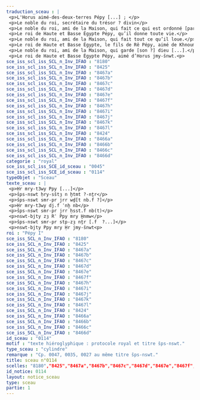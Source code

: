 ```yaml
---
traduction_sceau : |
 <p>L'Horus aimé-des-deux-terres Pépy [...] ; </p>
 <p>Le noble du roi, secrétaire du trésor ? divin</p>
 <p>Le noble du roi, ami de la Maison, qui fait ce qui est ordonné [par son maître ?...]</p>
 <p>Le roi de Haute et Basse Égypte Pépy, qu’il donne toute vie.</p>
 <p>Le noble du roi, ami de la Maison, qui fait tout ce qu’il loue.</p>
 <p>Le roi de Haute et Basse Égypte, le fils de Rê Pépy, aimé de Khnoum.</p>
 <p>Le noble du roi, ami de la Maison, qui garde [son ?] dieu [...].</p>
 <p>Le roi de Haute et Basse Égypte Pépy, aimé d’Horus jmy-šnwt.<p>
sce_iss_scl_iss_SCL_n_Inv_IFAO : "8180"
sce_iss_scl_iss_SCL_n_Inv_IFAO : "8425"
sce_iss_scl_iss_SCL_n_Inv_IFAO : "8467a"
sce_iss_scl_iss_SCL_n_Inv_IFAO : "8467b"
sce_iss_scl_iss_SCL_n_Inv_IFAO : "8467c"
sce_iss_scl_iss_SCL_n_Inv_IFAO : "8467d"
sce_iss_scl_iss_SCL_n_Inv_IFAO : "8467e"
sce_iss_scl_iss_SCL_n_Inv_IFAO : "8467f"
sce_iss_scl_iss_SCL_n_Inv_IFAO : "8467h"
sce_iss_scl_iss_SCL_n_Inv_IFAO : "8467i"
sce_iss_scl_iss_SCL_n_Inv_IFAO : "8467j"
sce_iss_scl_iss_SCL_n_Inv_IFAO : "8467k"
sce_iss_scl_iss_SCL_n_Inv_IFAO : "8467l"
sce_iss_scl_iss_SCL_n_Inv_IFAO : "8424"
sce_iss_scl_iss_SCL_n_Inv_IFAO : "8466a"
sce_iss_scl_iss_SCL_n_Inv_IFAO : "8466b"
sce_iss_scl_iss_SCL_n_Inv_IFAO : "8466c"
sce_iss_scl_iss_SCL_n_Inv_IFAO : "8466d"
categorie : "royal"
sce_iss_scl_iss_SCE_id_sceau : "0045"
sce_iss_scl_iss_SCE_id_sceau : "0114"
typeObjet : "Sceau"
texte_sceau : |
 <p>Ḥr mry-t3wy Ppy [...]</p>
 <p>šps-nswt ḥry-sštȝ n ḫtmt ?-nṯr</p>
 <p>šps-nswt smr-pr jrr wḏ[t nb.f ?]</p>
 <p>Ḥr mry-t3wy dj.f ʿnḫ nb</p>
 <p>šps-nswt smr-pr jrr ḥsst.f nb(t)</p>
 <p>nswt-bjty zȝ Rʿ Ppy mry H̱nmw</p>
 <p>šps-nswt smr-pr stp-zȝ nṯr [.f  ?...]</p>
 <p>nswt-bjty Ppy mry Ḥr jmy-šnwt<p>
roi : "Pépy I"
sce_iss_SCL_n_Inv_IFAO : "8180"
sce_iss_SCL_n_Inv_IFAO : "8425"
sce_iss_SCL_n_Inv_IFAO : "8467a"
sce_iss_SCL_n_Inv_IFAO : "8467b"
sce_iss_SCL_n_Inv_IFAO : "8467c"
sce_iss_SCL_n_Inv_IFAO : "8467d"
sce_iss_SCL_n_Inv_IFAO : "8467e"
sce_iss_SCL_n_Inv_IFAO : "8467f"
sce_iss_SCL_n_Inv_IFAO : "8467h"
sce_iss_SCL_n_Inv_IFAO : "8467i"
sce_iss_SCL_n_Inv_IFAO : "8467j"
sce_iss_SCL_n_Inv_IFAO : "8467k"
sce_iss_SCL_n_Inv_IFAO : "8467l"
sce_iss_SCL_n_Inv_IFAO : "8424"
sce_iss_SCL_n_Inv_IFAO : "8466a"
sce_iss_SCL_n_Inv_IFAO : "8466b"
sce_iss_SCL_n_Inv_IFAO : "8466c"
sce_iss_SCL_n_Inv_IFAO : "8466d"
id_sceau : "0114"
motif : "texte hiéroglyphique : protocole royal et titre šps-nswt."
type_sceau : "cylindre"
remarque : "Cp. 0047, 0035, 0027 au même titre šps-nswt."
title: sceau n°0114
scelles: "8180","8425","8467a","8467b","8467c","8467d","8467e","8467f","8467h","8467i","8467j","8467k","8467l","8424","8466a","8466b","8466c","8466d"
id_notice: 0114
layout: notice_sceau
type: sceau
partie: 1
---
```

